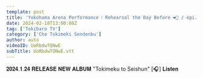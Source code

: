 ```yaml
---
template: post
title: 'Yokohama Arena Performance ❕ Rehearsal the Day Before ❤️‍🔥 / epi.263'
date: 2024-02-18T13:00:08Z
tag: ['Tokibaro TV']
category: ['Cho Tokimeki Sendenbu']
author: auto 
videoID: UoRbdwTQNwE
subTitle: UoRbdwTQNwE.vtt
---
```

𝟐𝟎𝟐𝟒.𝟏.𝟐𝟒 𝐑𝐄𝐋𝐄𝐀𝐒𝐄 𝐍𝐄𝐖 𝐀𝐋𝐁𝐔𝐌
"Tokimeku to Seishun"
[🎧] 𝐋𝐢𝐬𝐭𝐞𝐧